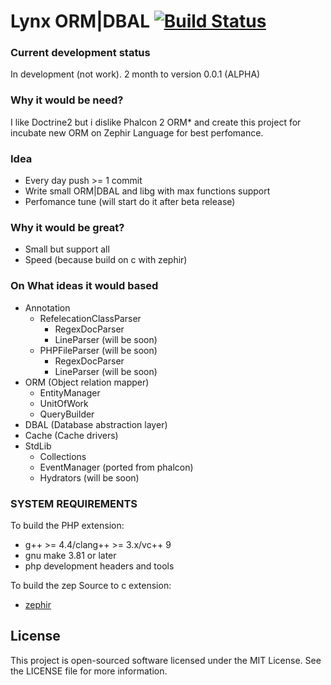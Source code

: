 # Lynx ORM|DBAL [![Build Status](https://travis-ci.org/lynx/lynx.svg)](https://travis-ci.org/lynx/lynx)

### Current development status

In development (not work). 2 month to version 0.0.1 (ALPHA)

### Why it would be need?

I like Doctrine2 but i dislike Phalcon 2 ORM* and create this project for incubate new ORM on Zephir Language for best perfomance.

### Idea

* Every day push >= 1 commit
* Write small ORM|DBAL and libg with max functions support
* Perfomance tune (will start do it after beta release)

### Why it would be great?

* Small but support all
* Speed (because build on c with zephir)

### On What ideas it would based

* Annotation
	* RefelecationClassParser
		* RegexDocParser
		* LineParser (will be soon)
	* PHPFileParser (will be soon)
		* RegexDocParser
		* LineParser (will be soon)
* ORM (Object relation mapper)
    * EntityManager
    * UnitOfWork
    * QueryBuilder
* DBAL (Database abstraction layer)
* Cache (Cache drivers)
* StdLib
	* Collections
	* EventManager (ported from phalcon)
	* Hydrators (will be soon)

### SYSTEM REQUIREMENTS

To build the PHP extension:

* g++ >= 4.4/clang++ >= 3.x/vc++ 9
* gnu make 3.81 or later
* php development headers and tools

To build the zep Source to c extension:

* [zephir](https://github.com/phalcon/zephir)

License
-------
This project is open-sourced software licensed under the MIT License. See the LICENSE file for more information.
